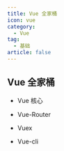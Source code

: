 ```yaml
---
title: Vue 全家桶
icon: vue
category:
  - Vue
tag:
  - 基础
article: false
---
```


## Vue 全家桶

- Vue 核心

- Vue-Router

- Vuex

- Vue-cli
